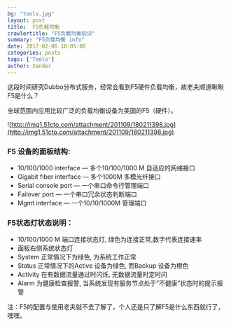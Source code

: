 ```yaml
---
bg: "tools.jpg"
layout: post
title:  F5负载均衡
crawlertitle: "F5负载均衡初识"
summary: "F5负载均衡 info"
date: 2017-02-06 10:05:00
categories: posts
tags: ['Tools']
author: Xander
---
```


这段时间研究Dubbo分布式服务，经常会看到F5硬件负载均衡，故老夫顺道瞅瞅F5是什么？

全球范围内应用比较广泛的负载均衡设备为美国的F5（硬件）。

![http://img1.51cto.com/attachment/201109/180211398.jpg](http://img1.51cto.com/attachment/201109/180211398.jpg)

### F5  设备的面板结构:
* 10/100/1000 interface — 多个10/100/1000 M 自适应的网络接口
* Gigabit fiber interface — 多个1000M 多模光纤接口
* Serial console port — 一个串口命令行管理端口
* Failover port — 一个串口冗余状态判断端口
* Mgmt interface — 一个10/10/1000M 管理端口

### F5状态灯状态说明：
* 10/100/1000 M 端口连接状态灯, 绿色为连接正常,数字代表连接速率
* 面板右侧系统状态灯
* System 正常情况下为绿色, 为系统工作正常
* Status 正常情况下的Active 设备为绿色, 而Backup 设备为橙色
* Activity 在有数据流量通过时闪烁, 无数据流量时定时闪
* Alarm 为健康检查报警, 当系统发现有服务节点处于”不健康”状态时的提示报警

注：F5的配置与使用老夫就不去了解了，个人还是只了解F5是什么东西就行了，嘿嘿。